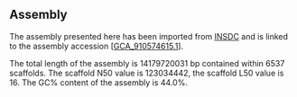 **Assembly**
--------

The assembly presented here has been imported from [INSDC](http://www.insdc.org) and is linked to the assembly accession [[GCA\_910574615.1](http://www.ebi.ac.uk/ena/data/view/GCA_910574615.1)].

The total length of the assembly is 14179720031 bp contained within 6537 scaffolds. The scaffold N50 value is 123034442, the scaffold L50 value is 16. The GC% content of the assembly is 44.0%.
